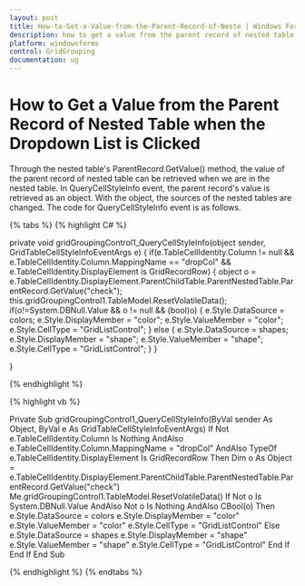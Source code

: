 ```yaml
---
layout: post
title: How-to-Get-a-Value-from-the-Parent-Record-of-Neste | Windows Forms | Syncfusion
description: how to get a value from the parent record of nested table when the dropdown list is clicked
platform: windowsforms
control: GridGrouping
documentation: ug
---
```


# How to Get a Value from the Parent Record of Nested Table when the Dropdown List is Clicked

Through the nested table's ParentRecord.GetValue() method, the value of the parent record of nested table can be retrieved when we are in the nested table. In QueryCellStyleInfo event, the parent record's value is retrieved as an object. With the object, the sources of the nested tables are changed. The code for QueryCellStyleInfo event is as follows.

{% tabs %}
{% highlight C# %}

private void gridGroupingControl1_QueryCellStyleInfo(object sender, GridTableCellStyleInfoEventArgs e)
{
   if(e.TableCellIdentity.Column != null && e.TableCellIdentity.Column.MappingName == "dropCol" && e.TableCellIdentity.DisplayElement is GridRecordRow)
   {
        object o = e.TableCellIdentity.DisplayElement.ParentChildTable.ParentNestedTable.ParentRecord.GetValue("check");
        this.gridGroupingControl1.TableModel.ResetVolatileData();
        if(o!=System.DBNull.Value && o != null && (bool)o)
        {
              e.Style.DataSource = colors;
              e.Style.DisplayMember = "color";
              e.Style.ValueMember = "color";
              e.Style.CellType = "GridListControl";
        }
        else
        {
              e.Style.DataSource = shapes;
              e.Style.DisplayMember = "shape";
              e.Style.ValueMember = "shape";
              e.Style.CellType = "GridListControl";
        }
   }

}

{% endhighlight %}

{% highlight vb %}

Private Sub gridGroupingControl1_QueryCellStyleInfo(ByVal sender As Object, ByVal e As GridTableCellStyleInfoEventArgs)
If Not e.TableCellIdentity.Column Is Nothing AndAlso e.TableCellIdentity.Column.MappingName = "dropCol" AndAlso TypeOf e.TableCellIdentity.DisplayElement Is GridRecordRow Then
Dim o As Object = e.TableCellIdentity.DisplayElement.ParentChildTable.ParentNestedTable.ParentRecord.GetValue("check")
Me.gridGroupingControl1.TableModel.ResetVolatileData()
If Not o Is System.DBNull.Value AndAlso Not o Is Nothing AndAlso CBool(o) Then
e.Style.DataSource = colors
e.Style.DisplayMember = "color"
e.Style.ValueMember = "color"
e.Style.CellType = "GridListControl"
Else
e.Style.DataSource = shapes
e.Style.DisplayMember = "shape"
e.Style.ValueMember = "shape"
e.Style.CellType = "GridListControl"
End If
End If
End Sub

{% endhighlight %}
{% endtabs %}
